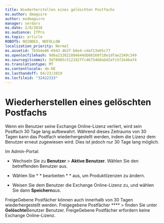 ```yaml
---
title: Wiederherstellen eines gelöschten Postfachs
ms.author: dmaguire
author: msdmaguire
manager: serdars
ms.date: 2/8/2018
ms.audience: ITPro
ms.topic: article
ROBOTS: NOINDEX, NOFOLLOW
localization_priority: Normal
ms.assetid: 7b5b4e06-6943-4b2f-b8e4-cdaf13e65c77
ms.openlocfilehash: 9d6a232821884644db08160f18e1dfae2349c349
ms.sourcegitcommit: 9d78905c512192ffc4675468abd2efc5f2e4baf4
ms.translationtype: MT
ms.contentlocale: de-DE
ms.lasthandoff: 04/23/2019
ms.locfileid: "32422333"
---
```

# <a name="restore-a-deleted-mailbox"></a>Wiederherstellen eines gelöschten Postfachs

Wenn ein Benutzer seine Exchange Online-Lizenz verliert, wird sein Postfach 30 Tage lang aufbewahrt. Während dieses Zeitraums von 30 Tagen kann das Postfach wiederhergestellt werden, indem die Lizenz dem Benutzer erneut zugewiesen wird. Dies ist jedoch nur 30 Tage lang möglich.
  
Im Admin-Portal:
  
- Wechseln Sie zu **Benutzer** \> **Aktive Benutzer**. Wählen Sie den betreffenden Benutzer aus.
    
- Wählen Sie * * bearbeiten * * aus, um Produktlizenzen zu ändern. 
    
- Weisen Sie dem Benutzer die Exchange Online-Lizenz zu, und wählen Sie dann **Speichern**aus.
    
FreigeGebene Postfächer können auch innerhalb von 30 Tagen wiederhergestellt werden. Freigegebene Postfächer **** \> finden Sie unter **Gelöschte**Benutzer Benutzer. FreigeGebene Postfächer erfordern keine Exchange Online-Lizenz.
  

